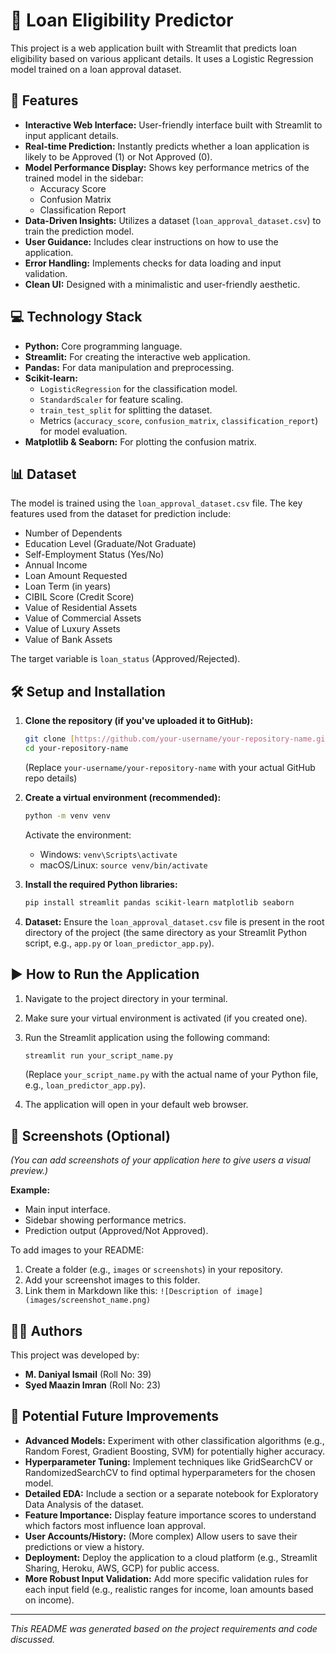 # 🏦 Loan Eligibility Predictor

This project is a web application built with Streamlit that predicts loan eligibility based on various applicant details. It uses a Logistic Regression model trained on a loan approval dataset.

## 🌟 Features

* **Interactive Web Interface:** User-friendly interface built with Streamlit to input applicant details.
* **Real-time Prediction:** Instantly predicts whether a loan application is likely to be Approved (1) or Not Approved (0).
* **Model Performance Display:** Shows key performance metrics of the trained model in the sidebar:
    * Accuracy Score
    * Confusion Matrix
    * Classification Report
* **Data-Driven Insights:** Utilizes a dataset (`loan_approval_dataset.csv`) to train the prediction model.
* **User Guidance:** Includes clear instructions on how to use the application.
* **Error Handling:** Implements checks for data loading and input validation.
* **Clean UI:** Designed with a minimalistic and user-friendly aesthetic.

## 💻 Technology Stack

* **Python:** Core programming language.
* **Streamlit:** For creating the interactive web application.
* **Pandas:** For data manipulation and preprocessing.
* **Scikit-learn:**
    * `LogisticRegression` for the classification model.
    * `StandardScaler` for feature scaling.
    * `train_test_split` for splitting the dataset.
    * Metrics (`accuracy_score`, `confusion_matrix`, `classification_report`) for model evaluation.
* **Matplotlib & Seaborn:** For plotting the confusion matrix.

## 📊 Dataset

The model is trained using the `loan_approval_dataset.csv` file. The key features used from the dataset for prediction include:

* Number of Dependents
* Education Level (Graduate/Not Graduate)
* Self-Employment Status (Yes/No)
* Annual Income
* Loan Amount Requested
* Loan Term (in years)
* CIBIL Score (Credit Score)
* Value of Residential Assets
* Value of Commercial Assets
* Value of Luxury Assets
* Value of Bank Assets

The target variable is `loan_status` (Approved/Rejected).

## 🛠️ Setup and Installation

1.  **Clone the repository (if you've uploaded it to GitHub):**
    ```bash
    git clone [https://github.com/your-username/your-repository-name.git](https://github.com/your-username/your-repository-name.git)
    cd your-repository-name
    ```
    (Replace `your-username/your-repository-name` with your actual GitHub repo details)

2.  **Create a virtual environment (recommended):**
    ```bash
    python -m venv venv
    ```
    Activate the environment:
    * Windows: `venv\Scripts\activate`
    * macOS/Linux: `source venv/bin/activate`

3.  **Install the required Python libraries:**
    ```bash
    pip install streamlit pandas scikit-learn matplotlib seaborn
    ```

4.  **Dataset:**
    Ensure the `loan_approval_dataset.csv` file is present in the root directory of the project (the same directory as your Streamlit Python script, e.g., `app.py` or `loan_predictor_app.py`).

## ▶️ How to Run the Application

1.  Navigate to the project directory in your terminal.
2.  Make sure your virtual environment is activated (if you created one).
3.  Run the Streamlit application using the following command:
    ```bash
    streamlit run your_script_name.py
    ```
    (Replace `your_script_name.py` with the actual name of your Python file, e.g., `loan_predictor_app.py`).

4.  The application will open in your default web browser.

## 📸 Screenshots (Optional)

*(You can add screenshots of your application here to give users a visual preview.)*

**Example:**
* Main input interface.
* Sidebar showing performance metrics.
* Prediction output (Approved/Not Approved).

To add images to your README:
1. Create a folder (e.g., `images` or `screenshots`) in your repository.
2. Add your screenshot images to this folder.
3. Link them in Markdown like this: `![Description of image](images/screenshot_name.png)`


## 🧑‍💻 Authors

This project was developed by:

* **M. Daniyal Ismail** (Roll No: 39)
* **Syed Maazin Imran** (Roll No: 23)

## 🚀 Potential Future Improvements

* **Advanced Models:** Experiment with other classification algorithms (e.g., Random Forest, Gradient Boosting, SVM) for potentially higher accuracy.
* **Hyperparameter Tuning:** Implement techniques like GridSearchCV or RandomizedSearchCV to find optimal hyperparameters for the chosen model.
* **Detailed EDA:** Include a section or a separate notebook for Exploratory Data Analysis of the dataset.
* **Feature Importance:** Display feature importance scores to understand which factors most influence loan approval.
* **User Accounts/History:** (More complex) Allow users to save their predictions or view a history.
* **Deployment:** Deploy the application to a cloud platform (e.g., Streamlit Sharing, Heroku, AWS, GCP) for public access.
* **More Robust Input Validation:** Add more specific validation rules for each input field (e.g., realistic ranges for income, loan amounts based on income).

---

*This README was generated based on the project requirements and code discussed.*
